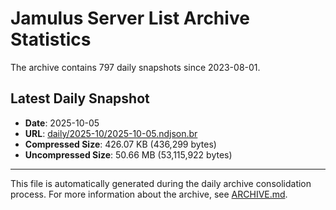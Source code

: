# Jamulus Server List Archive Statistics

The archive contains 797 daily snapshots since 2023-08-01.

## Latest Daily Snapshot

- **Date**: 2025-10-05
- **URL**: [daily/2025-10/2025-10-05.ndjson.br](https://jamulus-archive.ap-south-1.linodeobjects.com/main/daily/2025-10/2025-10-05.ndjson.br)
- **Compressed Size**: 426.07 KB (436,299 bytes)
- **Uncompressed Size**: 50.66 MB (53,115,922 bytes)

---

This file is automatically generated during the daily archive consolidation process.
For more information about the archive, see [ARCHIVE.md](ARCHIVE.md).
